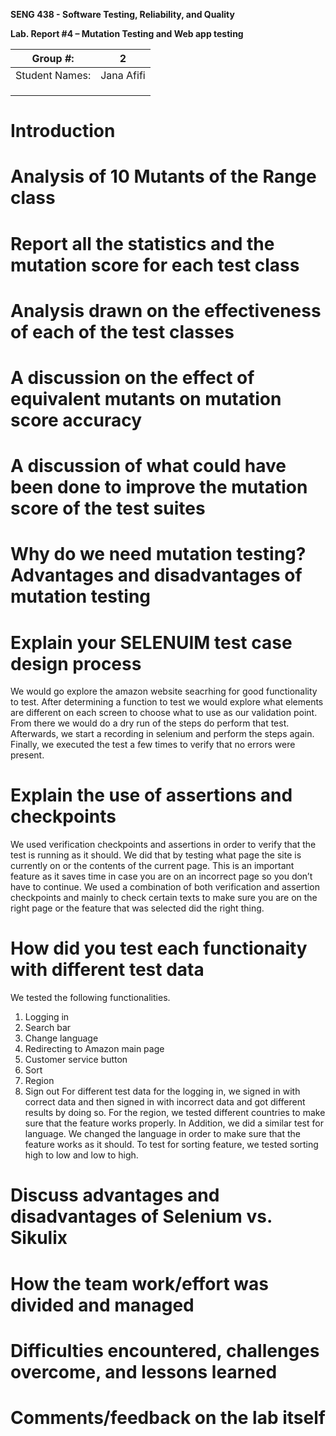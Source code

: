 **SENG 438 - Software Testing, Reliability, and Quality**

**Lab. Report \#4 – Mutation Testing and Web app testing**

| Group \#:      |   2  |
| -------------- | --- |
| Student Names: |  Jana Afifi   |
|                |     |
|                |     |
|                |     |

# Introduction


# Analysis of 10 Mutants of the Range class 

# Report all the statistics and the mutation score for each test class



# Analysis drawn on the effectiveness of each of the test classes

# A discussion on the effect of equivalent mutants on mutation score accuracy

# A discussion of what could have been done to improve the mutation score of the test suites

# Why do we need mutation testing? Advantages and disadvantages of mutation testing

# Explain your SELENUIM test case design process

We would go explore the amazon website seacrhing for good functionality to test. After determining a 
function to test we would explore what elements are different on each screen to choose what to use as
our validation point. From there we would do a dry run of the steps do perform that test. Afterwards, 
we start a recording in selenium and perform the steps again. Finally, we executed the test a few times to
verify that no errors were present.

# Explain the use of assertions and checkpoints
We used verification checkpoints and assertions in order to verify that the test is running as it should. We did that by testing what page the site is currently on or the contents of the current page. This is an important feature as it saves time in case you are on an incorrect page so you don’t have to continue. We used a combination of both verification and assertion checkpoints and mainly to check certain texts to make sure you are on the right page or the feature that was selected did the right thing.
# How did you test each functionaity with different test data
We tested the following functionalities.
1.	Logging in
2.	Search bar
3.	Change language
4.	Redirecting to Amazon main page
5.	Customer service button
6.	Sort
7.	Region
8.	Sign out
For different test data for the logging in, we signed in with correct data and then signed in with incorrect data and got different results by doing so. For the region, we tested different countries to make sure that the feature works properly. In Addition, we did a similar test for language. We changed the language in order to make sure that the feature works as it should. To test for sorting feature, we tested sorting high to low and low to high. 

# Discuss advantages and disadvantages of Selenium vs. Sikulix

# How the team work/effort was divided and managed


# Difficulties encountered, challenges overcome, and lessons learned

# Comments/feedback on the lab itself
